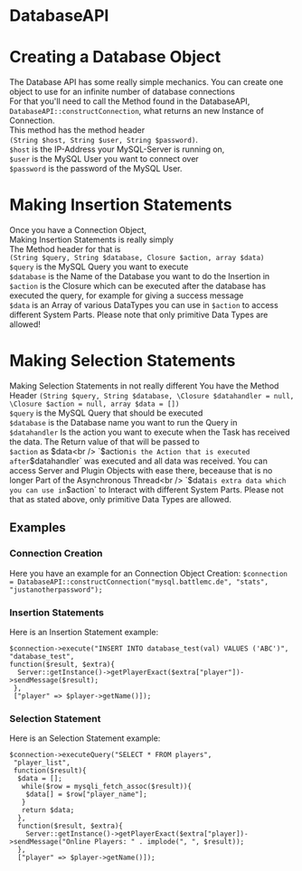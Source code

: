 # DatabaseAPI


# Creating a Database Object
The Database API has some really simple mechanics. You can create one object to use for an infinite number of database connections<br />
For that you'll need to call the Method found in the DatabaseAPI, <br />
`DatabaseAPI::constructConnection`, what returns an new Instance of Connection.<br />
This method has the method header <br />`(String $host, String $user, String $password)`.<br />
`$host` is the IP-Address your MySQL-Server is running on,<br />
`$user` is the MySQL User you want to connect over<br />
`$password` is the password of the MySQL User.<br />

# Making Insertion Statements
Once you have a Connection Object,<br />
Making Insertion Statements is really simply<br />
The Method header for that is <br />
`(String $query, String $database, Closure $action, array $data)`<br />
`$query` is the MySQL Query you want to execute <br />
`$database` is the Name of the Database you want to do the Insertion in <br />
`$action` is the Closure which can be executed after the database has executed the query, for example for giving a success message<br />
`$data` is an Array of various DataTypes you can use in `$action` to access different System Parts. Please note that only primitive Data Types are allowed!<br />

# Making Selection Statements
Making Selection Statements in not really different
You have the Method Header
`(String $query, String $database, \Closure $datahandler = null, \Closure $action = null, array $data = [])`<br />
`$query` is the MySQL Query that should be executed<br />
`$database` is the Database name you want to run the Query in<br />
`$datahandler` Is the action you want to execute when the Task has received the data. The Return value of that will be passed to<br /> `$action` as $data<br />
`$action` is the Action that is executed after `$datahandler` was executed and all data was received. You can access Server and Plugin Objects with ease there, beceause that is no longer Part of the Asynchronous Thread<br />
`$data` is extra data which you can use in `$action` to Interact with different System Parts. Please not that as stated above, only primitive Data Types are allowed.<br />

## Examples

### Connection Creation
Here you have an example for an Connection Object Creation:
`$connection = DatabaseAPI::constructConnection("mysql.battlemc.de", "stats", "justanotherpassword");`<br />

### Insertion Statements
Here is an Insertion Statement example:
```
$connection->execute("INSERT INTO database_test(val) VALUES ('ABC')",
"database_test",
function($result, $extra){
  Server::getInstance()->getPlayerExact($extra["player"])->sendMessage($result);
 },
 ["player" => $player->getName()]);
 ```
 
 ### Selection Statement
 Here is an Selection Statement example:
 
```
$connection->executeQuery("SELECT * FROM players",
 "player_list", 
 function($result){
  $data = [];
   while($row = mysqli_fetch_assoc($result)){
    $data[] = $row["player_name"];
   }
   return $data;
  },
  function($result, $extra){
    Server::getInstance()->getPlayerExact($extra["player])->sendMessage("Online Players: " . implode(", ", $result));
  },
  ["player" => $player->getName()]);
  ```

